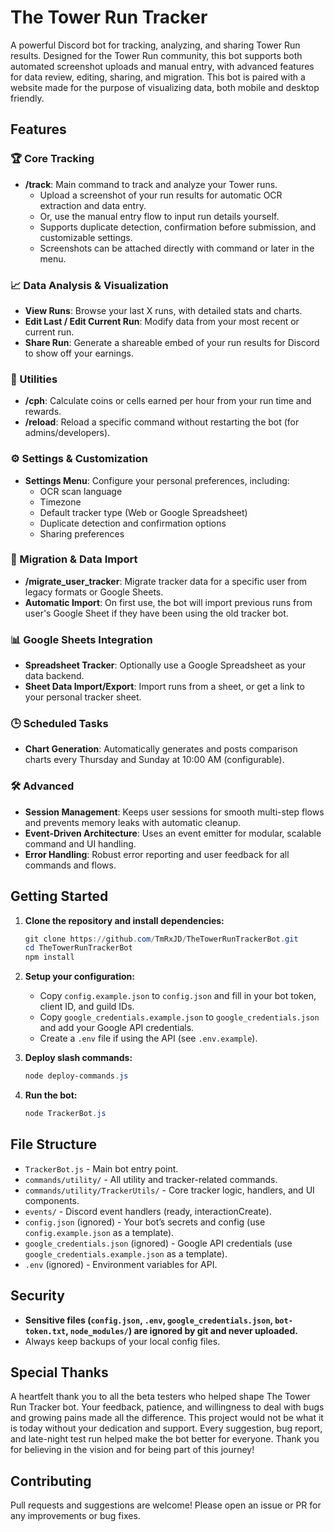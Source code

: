 # The Tower Run Tracker

A powerful Discord bot for tracking, analyzing, and sharing Tower Run results. Designed for the Tower Run community, this bot supports both automated screenshot uploads and manual entry, with advanced features for data review, editing, sharing, and migration. This bot is paired with a website made for the purpose of visualizing data, both mobile and desktop friendly.

## Features

### 🏆 Core Tracking
- **/track**: Main command to track and analyze your Tower runs.
  - Upload a screenshot of your run results for automatic OCR extraction and data entry.
  - Or, use the manual entry flow to input run details yourself.
  - Supports duplicate detection, confirmation before submission, and customizable settings.
  - Screenshots can be attached directly with command or later in the menu.

### 📈 Data Analysis & Visualization
- **View Runs**: Browse your last X runs, with detailed stats and charts.
- **Edit Last / Edit Current Run**: Modify data from your most recent or current run.
- **Share Run**: Generate a shareable embed of your run results for Discord to show off your earnings.

### 🧮 Utilities
- **/cph**: Calculate coins or cells earned per hour from your run time and rewards.
- **/reload**: Reload a specific command without restarting the bot (for admins/developers).

### ⚙️ Settings & Customization
- **Settings Menu**: Configure your personal preferences, including:
  - OCR scan language
  - Timezone
  - Default tracker type (Web or Google Spreadsheet)
  - Duplicate detection and confirmation options
  - Sharing preferences

### 🔄 Migration & Data Import
- **/migrate_user_tracker**: Migrate tracker data for a specific user from legacy formats or Google Sheets.
- **Automatic Import**: On first use, the bot will import previous runs from user's Google Sheet if they have been using the old tracker bot.

### 📊 Google Sheets Integration
- **Spreadsheet Tracker**: Optionally use a Google Spreadsheet as your data backend.
- **Sheet Data Import/Export**: Import runs from a sheet, or get a link to your personal tracker sheet.

### 🕒 Scheduled Tasks
- **Chart Generation**: Automatically generates and posts comparison charts every Thursday and Sunday at 10:00 AM (configurable).

### 🛠️ Advanced
- **Session Management**: Keeps user sessions for smooth multi-step flows and prevents memory leaks with automatic cleanup.
- **Event-Driven Architecture**: Uses an event emitter for modular, scalable command and UI handling.
- **Error Handling**: Robust error reporting and user feedback for all commands and flows.

## Getting Started

1. **Clone the repository and install dependencies:**
   ```powershell
   git clone https://github.com/TmRxJD/TheTowerRunTrackerBot.git
   cd TheTowerRunTrackerBot
   npm install
   ```

2. **Setup your configuration:**
   - Copy `config.example.json` to `config.json` and fill in your bot token, client ID, and guild IDs.
   - Copy `google_credentials.example.json` to `google_credentials.json` and add your Google API credentials.
   - Create a `.env` file if using the API (see `.env.example`).

3. **Deploy slash commands:**
   ```powershell
   node deploy-commands.js
   ```

3. **Run the bot:**
   ```powershell
   node TrackerBot.js
   ```

## File Structure

- `TrackerBot.js` - Main bot entry point.
- `commands/utility/` - All utility and tracker-related commands.
- `commands/utility/TrackerUtils/` - Core tracker logic, handlers, and UI components.
- `events/` - Discord event handlers (ready, interactionCreate).
- `config.json` (ignored) - Your bot’s secrets and config (use `config.example.json` as a template).
- `google_credentials.json` (ignored) - Google API credentials (use `google_credentials.example.json` as a template).
- `.env` (ignored) - Environment variables for API.

## Security

- **Sensitive files (`config.json`, `.env`, `google_credentials.json`, `bot-token.txt`, `node_modules/`) are ignored by git and never uploaded.**
- Always keep backups of your local config files.

## Special Thanks

A heartfelt thank you to all the beta testers who helped shape The Tower Run Tracker bot. Your feedback, patience, and willingness to deal with bugs and growing pains made all the difference. This project would not be what it is today without your dedication and support. Every suggestion, bug report, and late-night test run helped make the bot better for everyone. Thank you for believing in the vision and for being part of this journey!

## Contributing

Pull requests and suggestions are welcome! Please open an issue or PR for any improvements or bug fixes.
